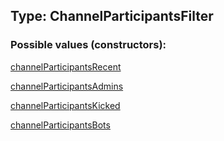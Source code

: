 ## Type: ChannelParticipantsFilter  

### Possible values (constructors):

[channelParticipantsRecent](../constructors/channelParticipantsRecent.md)  

[channelParticipantsAdmins](../constructors/channelParticipantsAdmins.md)  

[channelParticipantsKicked](../constructors/channelParticipantsKicked.md)  

[channelParticipantsBots](../constructors/channelParticipantsBots.md)  

